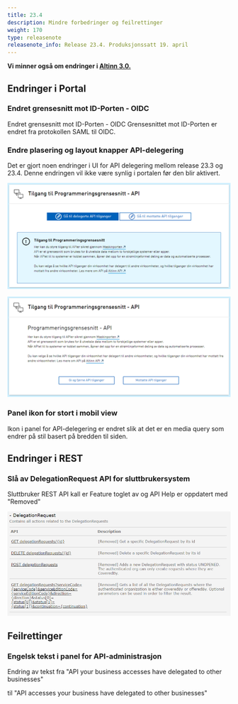 ```yaml
---
title: 23.4
description: Mindre forbedringer og feilrettinger
weight: 170
type: releasenote
releasenote_info: Release 23.4. Produksjonssatt 19. april
---
```

**Vi minner også om endringer i [Altinn 3.0.](https://github.com/Altinn/altinn-studio/releases)**

## Endringer i Portal

### Endret grensesnitt mot ID-Porten - OIDC

Endret grensesnitt mot ID-Porten - OIDC Grensesnittet mot ID-Porten er endret fra protokollen SAML til OIDC.

### Endre plasering og layout knapper API-delegering

Det er gjort noen endringer i UI for API delegering mellom release 23.3 og 23.4. Denne endringen vil ikke være synlig i portalen før den blir aktivert.

![Skjermbilde som viser tilgang API](tilgang_API_1.png " ")

![Skjermbilde som viser tilgang API2](tilgang_API_2.png " ")

### Panel ikon for stort i mobil view

Ikon i panel for API-delegering er endret slik at det er en media query som endrer på stil basert på bredden til siden.

## Endringer i REST

### Slå av DelegationRequest API for sluttbrukersystem

Sluttbruker REST API kall er Feature toglet av og API Help er oppdatert med "Removed"

![Skjermbilde som viser delegation request API](Delegation_Request_api.png " ")

## Feilrettinger

### Engelsk tekst i panel for API-administrasjon

Endring av tekst fra "API your business accesses have delegated to other businesses"

til "API accesses your business have delegated to other businesses"
